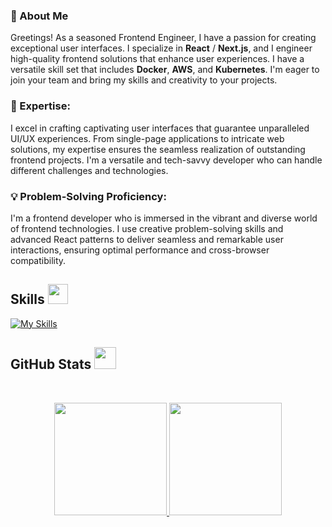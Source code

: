 ### 👋 About Me
Greetings! As a seasoned Frontend Engineer, I have a passion for creating exceptional user interfaces. I specialize in **React** / **Next.js**, and I engineer high-quality frontend solutions that enhance user experiences. I have a versatile skill set that includes **Docker**, **AWS**, and **Kubernetes**. I'm eager to join your team and bring my skills and creativity to your projects.

### 🚀 Expertise:

I excel in crafting captivating user interfaces that guarantee unparalleled UI/UX experiences. From single-page applications to intricate web solutions, my expertise ensures the seamless realization of outstanding frontend projects. I'm a versatile and tech-savvy developer who can handle different challenges and technologies.

### 💡 Problem-Solving Proficiency:

I'm a frontend developer who is immersed in the vibrant and diverse world of frontend technologies. I use creative problem-solving skills and advanced React patterns to deliver seamless and remarkable user interactions, ensuring optimal performance and cross-browser compatibility.


<h2> Skills <img src="https://media2.giphy.com/media/QssGEmpkyEOhBCb7e1/giphy.gif?cid=ecf05e47a0n3gi1bfqntqmob8g9aid1oyj2wr3ds3mg700bl&rid=giphy.gif" width=32px></h2>

[![My Skills](https://skillicons.dev/icons?i=react,nextjs,docker,kubernetes,aws,tailwind,express,nodejs,firebase,supabase,mongodb,bash,linux,js,redux,ts,appwrite)](https://skillicons.dev)

<h2> GitHub Stats <img src="https://i.pinimg.com/originals/65/c4/f4/65c4f452571be1261e9c623f7da488ac.gif" width=35px></h2>
<br>

<p align="center">
  <a href="https://github.com/h-wasi">
    <img height="180em" src="https://github-readme-stats.vercel.app/api?username=h-wasi&show_icons=true&theme=algolia&count-private=true" />
    <img height="180em" src="https://github-readme-stats.vercel.app/api/top-langs/?username=h-wasi&theme=algolia&layout=compact&count-private=true&hide=jupyter%20notebook" />
  </a>
</p>
<br>

